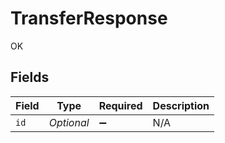 # TransferResponse

OK


## Fields

| Field              | Type               | Required           | Description        |
| ------------------ | ------------------ | ------------------ | ------------------ |
| `id`               | *Optional<String>* | :heavy_minus_sign: | N/A                |